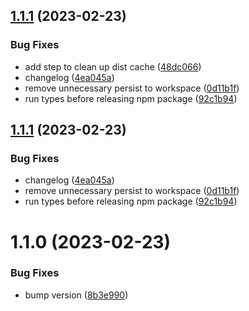 ## [1.1.1](https://github.com/brennervaz/p2p-data-channel/compare/v1.1.0...v1.1.1) (2023-02-23)


### Bug Fixes

* add step to clean up dist cache ([48dc066](https://github.com/brennervaz/p2p-data-channel/commit/48dc0668db242ca9267a35927c95f11bceda93b7))
* changelog ([4ea045a](https://github.com/brennervaz/p2p-data-channel/commit/4ea045af34db045acd557ccbf3d79955df3e349f))
* remove unnecessary persist to workspace ([0d11b1f](https://github.com/brennervaz/p2p-data-channel/commit/0d11b1f1601aa696988a4b46fe3b4eadd897b527))
* run types before releasing npm package ([92c1b94](https://github.com/brennervaz/p2p-data-channel/commit/92c1b94e9d4f4cb63f0ddf1d8897be6354b0695d))

## [1.1.1](https://github.com/brennervaz/p2p-data-channel/compare/v1.1.0...v1.1.1) (2023-02-23)


### Bug Fixes

* changelog ([4ea045a](https://github.com/brennervaz/p2p-data-channel/commit/4ea045af34db045acd557ccbf3d79955df3e349f))
* remove unnecessary persist to workspace ([0d11b1f](https://github.com/brennervaz/p2p-data-channel/commit/0d11b1f1601aa696988a4b46fe3b4eadd897b527))
* run types before releasing npm package ([92c1b94](https://github.com/brennervaz/p2p-data-channel/commit/92c1b94e9d4f4cb63f0ddf1d8897be6354b0695d))

# 1.1.0 (2023-02-23)


### Bug Fixes

* bump version ([8b3e990](https://github.com/brennervaz/p2p-data-channel/commit/8b3e99093d257b9c25e0e800cc8f217512230252))
